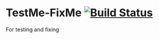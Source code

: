 # TestMe-FixMe [![Build Status](https://github.com/firstsarcasm/TestMe-FixMe/actions/workflows/maven.yml/badge.svg)]()
For testing and fixing
